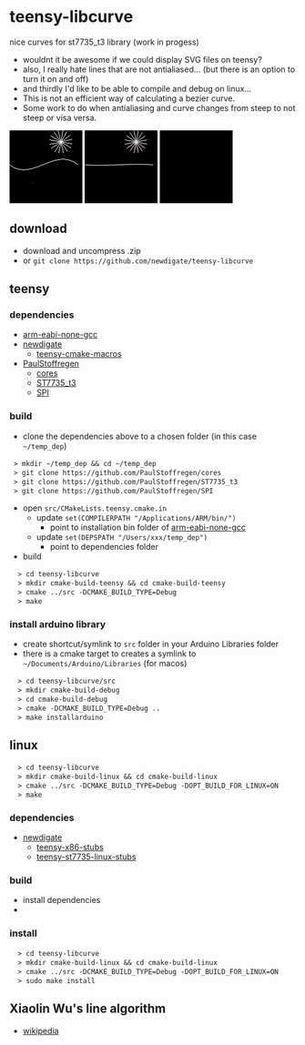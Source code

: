 # teensy-libcurve
nice curves for st7735_t3 library (work in progess)

* wouldnt it be awesome if we could display SVG files on teensy? 
* also, I really hate lines that are not antialiased...  (but there is an option to turn it on and off)
* and thirdly I'd like to be able to compile and debug on linux...
* This is not an efficient way of calculating a bezier curve. 
* Some work to do when antialiasing and curve changes from steep to not steep or visa versa. 

![curves - no antialiasing](docs/curves-noantialiasing.gif)  ![curves - antialiazing](docs/curves.gif)
![curves - heart](docs/curves-heart.gif) 

## download
* download and uncompress .zip
* or ```git clone https://github.com/newdigate/teensy-libcurve```

## teensy
### dependencies
* [arm-eabi-none-gcc](https://developer.arm.com/tools-and-software/open-source-software/developer-tools/gnu-toolchain/gnu-rm/downloads)
* [newdigate](https://github.com/newdigate)
  * [teensy-cmake-macros](https://github.com/newdigate/teensy-cmake-macros) 
* [PaulStoffregen](https://github.com/PaulStoffregen)
  * [cores](https://github.com/PaulStoffregen/cores)
  * [ST7735_t3](https://github.com/PaulStoffregen/ST7735_t3)
  * [SPI](https://github.com/PaulStoffregen/SPI)
### build
* clone the dependencies above to a chosen folder (in this case ```~/temp_dep```)
``` shell
 > mkdir ~/temp_dep && cd ~/temp_dep
 > git clone https://github.com/PaulStoffregen/cores
 > git clone https://github.com/PaulStoffregen/ST7735_t3
 > git clone https://github.com/PaulStoffregen/SPI
```
* open ```src/CMakeLists.teensy.cmake.in```
  * update ```set(COMPILERPATH "/Applications/ARM/bin/")``` 
    * point to installation bin folder of [arm-eabi-none-gcc](https://developer.arm.com/tools-and-software/open-source-software/developer-tools/gnu-toolchain/gnu-rm/downloads)
  * update ```set(DEPSPATH "/Users/xxx/temp_dep")``` 
    * point to dependencies folder     
* build 
``` shell
  > cd teensy-libcurve
  > mkdir cmake-build-teensy && cd cmake-build-teensy
  > cmake ../src -DCMAKE_BUILD_TYPE=Debug
  > make
```

### install arduino library
* create shortcut/symlink to ```src``` folder in your Arduino Libraries folder
* there is a cmake target to creates a symlink to ```~/Documents/Arduino/Libraries``` (for macos)
``` shell
  > cd teensy-libcurve/src
  > mkdir cmake-build-debug
  > cd cmake-build-debug
  > cmake -DCMAKE_BUILD_TYPE=Debug ..
  > make installarduino
``` 


## linux
```
  > cd teensy-libcurve
  > mkdir cmake-build-linux && cd cmake-build-linux
  > cmake ../src -DCMAKE_BUILD_TYPE=Debug -DOPT_BUILD_FOR_LINUX=ON
  > make
```

### dependencies
 * [newdigate](https://github.com/newdigate)
   * [teensy-x86-stubs](https://github.com/newdigate/teensy-x86-stubs)
   * [teensy-st7735-linux-stubs](https://github.com/newdigate/teensy-st7735-linux-stubs)
### build
  * install dependencies
  * 
### install 
``` shell
  > cd teensy-libcurve
  > mkdir cmake-build-linux && cd cmake-build-linux
  > cmake ../src -DCMAKE_BUILD_TYPE=Debug -DOPT_BUILD_FOR_LINUX=ON
  > sudo make install
```

## Xiaolin Wu's line algorithm
* [wikipedia](https://en.wikipedia.org/wiki/Xiaolin_Wu%27s_line_algorithm)

